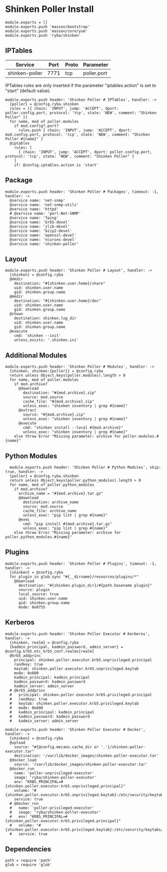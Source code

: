 
# Shinken Poller Install

    module.exports = []
    module.exports.push 'masson/bootstrap'
    module.exports.push 'masson/core/yum'
    module.exports.push 'ryba/shinken'

## IPTables

| Service           | Port  | Proto | Parameter       |
|-------------------|-------|-------|-----------------|
|  shinken-poller   | 7771  |  tcp  |   poller.port   |

IPTables rules are only inserted if the parameter "iptables.action" is set to
"start" (default value).

    module.exports.push header: 'Shinken Poller # IPTables', handler: ->
      {poller} = @config.ryba.shinken
      rules = [{ chain: 'INPUT', jump: 'ACCEPT', dport: poller.config.port, protocol: 'tcp', state: 'NEW', comment: "Shinken Poller" }]
      for name, mod of poller.modules
        if mod.config?.port?
          rules.push { chain: 'INPUT', jump: 'ACCEPT', dport: mod.config.port, protocol: 'tcp', state: 'NEW', comment: "Shinken Poller #{name}" }
      @iptables
        rules: [
          { chain: 'INPUT', jump: 'ACCEPT', dport: poller.config.port, protocol: 'tcp', state: 'NEW', comment: "Shinken Poller" }
        ]
        if: @config.iptables.action is 'start'

## Package

    module.exports.push header: 'Shinken Poller # Packages', timeout: -1, handler: ->
      @service name: 'net-snmp'
      @service name: 'net-snmp-utils'
      @service name: 'httpd'
      # @service name: 'perl-Net-SNMP'
      @service name: 'fping'
      @service name: 'krb5-devel'
      @service name: 'zlib-devel'
      @service name: 'bzip2-devel'
      @service name: 'openssl-devel'
      @service name: 'ncurses-devel'
      @service name: 'shinken-poller'

## Layout

    module.exports.push header: 'Shinken Poller # Layout', handler: ->
      {shinken} = @config.ryba
      @mkdir
        destination: "#{shinken.user.home}/share"
        uid: shinken.user.name
        gid: shinken.group.name
      @mkdir
        destination: "#{shinken.user.home}/doc"
        uid: shinken.user.name
        gid: shinken.group.name
      @chown
        destination: shinken.log_dir
        uid: shinken.user.name
        gid: shinken.group.name
      @execute
        cmd: 'shinken --init'
        unless_exists: '.shinken.ini'

## Additional Modules

    module.exports.push header: 'Shinken Poller # Modules', handler: ->
      {shinken, shinken:{poller}} = @config.ryba
      return unless Object.keys(poller.modules).length > 0
      for name, mod of poller.modules
        if mod.archive?
          @download
            destination: "#{mod.archive}.zip"
            source: mod.source
            cache_file: "#{mod.archive}.zip"
            unless_exec: "shinken inventory | grep #{name}"
          @extract
            source: "#{mod.archive}.zip"
            unless_exec: "shinken inventory | grep #{name}"
          @execute
            cmd: "shinken install --local #{mod.archive}"
            unless_exec: "shinken inventory | grep #{name}"
        else throw Error "Missing parameter: archive for poller.modules.#{name}"

## Python Modules

      module.exports.push header: 'Shinken Poller # Python Modules', skip: true, handler: ->
      {poller} = @config.ryba.shinken
      return unless Object.keys(poller.python_modules).length > 0
      for name, mod of poller.python_modules
        if mod.archive?
          archive_name = "#{mod.archive}.tar.gz"
          @download
            destination: archive_name
            source: mod.source
            cache_file: archive_name
            unless_exec: "pip list | grep #{name}"
          @exec
            cmd: "pip install #{mod.archive}.tar.gz"
            unless_exec: "pip list | grep #{name}"
        else throw Error "Missing parameter: archive for poller.python_modules.#{name}"

## Plugins

    module.exports.push header: 'Shinken Poller # Plugins', timeout: -1, handler: ->
      {shinken} = @config.ryba
      for plugin in glob.sync "#{__dirname}/resources/plugins/*"
        @download
          destination: "#{shinken.plugin_dir}/#{path.basename plugin}"
          source: plugin
          local_source: true
          uid: shinken.user.name
          gid: shinken.group.name
          mode: 0o0755

## Kerberos

    module.exports.push header: 'Shinken Poller Executor # Kerberos', handler: ->
      {shinken, realm} = @config.ryba
      {kadmin_principal, kadmin_password, admin_server} = @config.krb5.etc_krb5_conf.realms[realm]
      @krb5_addprinc
        principal: shinken.poller.executor.krb5.unprivileged.principal
        randkey: true
        keytab: shinken.poller.executor.krb5.unprivileged.keytab
        mode: 0o600
        kadmin_principal: kadmin_principal
        kadmin_password: kadmin_password
        kadmin_server: admin_server
      # @krb5_addprinc
      #   principal: shinken.poller.executor.krb5.privileged.principal
      #   randkey: true
      #   keytab: shinken.poller.executor.krb5.privileged.keytab
      #   mode: 0o600
      #   kadmin_principal: kadmin_principal
      #   kadmin_password: kadmin_password
      #   kadmin_server: admin_server

    module.exports.push header: 'Shinken Poller Executor # Docker', handler: ->
      {shinken} = @config.ryba
      @upload
        source: "#{@config.mecano.cache_dir or '.'}/shinken-poller-executor.tar"
        destination: '/var/lib/docker_images/shinken-poller-executor.tar'
      @docker_load
        source: '/var/lib/docker_images/shinken-poller-executor.tar'
      @docker_run
        name: 'poller-unprivileged-executor'
        image: 'ryba/shinken-poller-executor'
        env: "KRB5_PRINCIPAL=#{shinken.poller.executor.krb5.unprivileged.principal}"
        volume: "#{shinken.poller.executor.krb5.unprivileged.keytab}:/etc/security/keytabs/crond.keytab"
        service: true
      # @docker_run
      #   name: 'poller-privileged-executor'
      #   image: 'ryba/shinken-poller-executor'
      #   env: "KRB5_PRINCIPAL=#{shinken.poller.executor.krb5.privileged.principal}"
      #   volume: "#{shinken.poller.executor.krb5.privileged.keytab}:/etc/security/keytabs/crond.keytab"
      #   service: true

## Dependencies

    path = require 'path'
    glob = require 'glob'
